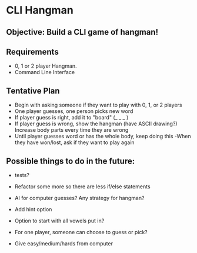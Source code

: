 # CLI Hangman

## Objective: Build a CLI game of hangman!

## Requirements
  - 0, 1 or 2 player Hangman.
  - Command Line Interface

## Tentative Plan
 - Begin with asking someone if they want to play with 0, 1, or 2 players
 - One player guesses, one person picks new word
 - If player guess is right, add it to "board" (_ _ _ )
 - If player guess is wrong, show the hangman (have ASCII drawing?) Increase body parts every time they are wrong
 - Until player guesses word or has the whole body, keep doing this
  -When they have won/lost, ask if they want to play again

## Possible things to do in the future:
- tests?
- Refactor some more so there are less if/else statements

- AI for computer guesses? Any strategy for hangman?
- Add hint option
- Option to start with all vowels put in?
- For one player, someone can choose to guess or pick?
- Give easy/medium/hards from computer
